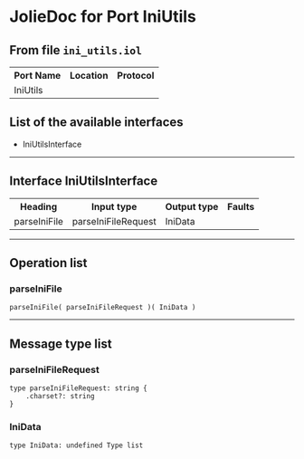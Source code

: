 # JolieDoc for Port IniUtils #

## From file `ini_utils.iol` ##

<table>
 <tbody>
  <tr>
   <th>Port Name</th>
   <th>Location</th>
   <th>Protocol</th>
  </tr>
  <tr>
   <td>IniUtils</td>
   <td></td>
   <td></td>
  </tr>
 </tbody>
</table>

## List of the available interfaces ##

 *  IniUtilsInterface 

--------------------

## Interface IniUtilsInterface ##

<table>
 <tbody>
  <tr>
   <th>Heading</th>
   <th>Input type</th>
   <th>Output type</th>
   <th>Faults</th>
  </tr>
  <tr>
   <td><a rel="nofollow">parseIniFile</a></td>
   <td><a rel="nofollow">parseIniFileRequest</a><br></td>
   <td>IniData<br></td>
   <td></td>
  </tr>
 </tbody>
</table>

--------------------

## Operation list ##

### parseIniFile ###

    parseIniFile( parseIniFileRequest )( IniData )

--------------------

## Message type list ##

### parseIniFileRequest ###

    type parseIniFileRequest: string { 
        .charset?: string
    }

### IniData ###

    type IniData: undefined Type list